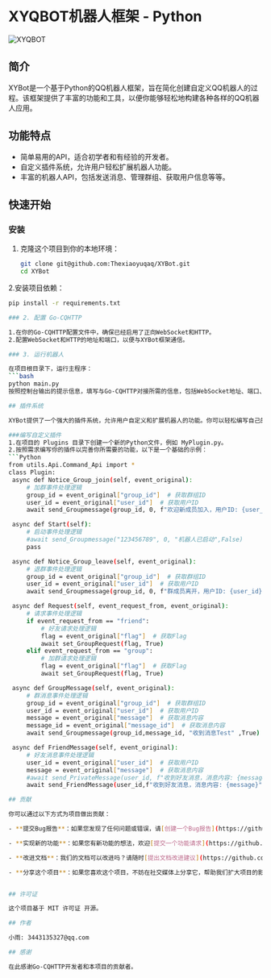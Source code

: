 # XYQBOT机器人框架 - Python

![XYQBOT](https://link_to_your_image.com)

## 简介

XYBot是一个基于Python的QQ机器人框架，旨在简化创建自定义QQ机器人的过程。该框架提供了丰富的功能和工具，以便你能够轻松地构建各种各样的QQ机器人应用。

## 功能特点

- 简单易用的API，适合初学者和有经验的开发者。
- 自定义插件系统，允许用户轻松扩展机器人功能。
- 丰富的机器人API，包括发送消息、管理群组、获取用户信息等等。

## 快速开始

### 安装

1. 克隆这个项目到你的本地环境：

   ```bash
   git clone git@github.com:Thexiaoyuqaq/XYBot.git
   cd XYBot
   
2.安装项目依赖：

   ```bash
   pip install -r requirements.txt

### 2. 配置 Go-CQHTTP

1.在你的Go-CQHTTP配置文件中，确保已经启用了正向WebSocket和HTTP。
2.配置WebSocket和HTTP的地址和端口，以便与XYBot框架通信。

### 3. 运行机器人

在项目根目录下，运行主程序：
   ```bash
   python main.py
按照控制台输出的提示信息，填写与Go-CQHTTP对接所需的信息，包括WebSocket地址、端口、API密钥等。

## 插件系统

XYBot提供了一个强大的插件系统，允许用户自定义和扩展机器人的功能。你可以轻松编写自己的插件，并将其添加到机器人中。以下是如何编写和使用插件的示例：

###编写自定义插件
1.在项目的 Plugins 目录下创建一个新的Python文件，例如 MyPlugin.py。
2.按照需求编写你的插件以完善你所需要的功能，以下是一个基础的示例：
```Python
from utils.Api.Command_Api import *
class Plugin:
    async def Notice_Group_join(self, event_original):
        # 加群事件处理逻辑
        group_id = event_original["group_id"]  # 获取群组ID
        user_id = event_original["user_id"]  # 获取用户ID
        await send_Groupmessage(group_id, 0, f"欢迎新成员加入，用户ID: {user_id}",False)

    async def Start(self):
        # 启动事件处理逻辑
        #await send_Groupmessage("123456789", 0, "机器人已启动",False)
        pass

    async def Notice_Group_leave(self, event_original):
        # 退群事件处理逻辑
        group_id = event_original["group_id"]  # 获取群组ID
        user_id = event_original["user_id"]  # 获取用户ID
        await send_Groupmessage(group_id, 0, f"群成员离开，用户ID: {user_id}",False)

    async def Request(self, event_request_from, event_original):
        # 请求事件处理逻辑
        if event_request_from == "friend":
            # 好友请求处理逻辑
            flag = event_original["flag"]  # 获取Flag
            await set_GroupRequest(flag, True)
        elif event_request_from == "group":
            # 加群请求处理逻辑
            flag = event_original["flag"]  # 获取Flag
            await set_GroupRequest(flag, True)

    async def GroupMessage(self, event_original):
        # 群消息事件处理逻辑
        group_id = event_original["group_id"]  # 获取群组ID
        user_id = event_original["user_id"]  # 获取用户ID
        message = event_original["message"]  # 获取消息内容
        message_id = event_original["message_id"]  # 获取消息内容
        await send_Groupmessage(group_id,message_id, "收到消息Test" ,True)

    async def FriendMessage(self, event_original):
        # 好友消息事件处理逻辑
        user_id = event_original["user_id"]  # 获取用户ID
        message = event_original["message"]  # 获取消息内容
        #await send_PrivateMessage(user_id, f"收到好友消息，消息内容: {message}")
        await send_FriendMessage(user_id,f"收到好友消息，消息内容: {message}")

## 贡献

你可以通过以下方式为项目做出贡献：

- **提交Bug报告**：如果您发现了任何问题或错误，请[创建一个Bug报告](https://github.com/your_username/your_qq_bot/issues/new?assignees=&labels=bug&template=bug_report.md&title=)来帮助我们改进。

- **实现新的功能**：如果您有新功能的想法，欢迎[提交一个功能请求](https://github.com/your_username/your_qq_bot/issues/new?assignees=&labels=enhancement&template=feature_request.md&title=)。我们欢迎社区的贡献。

- **改进文档**：我们的文档可以改进吗？请随时[提出文档改进建议](https://github.com/your_username/your_qq_bot/issues/new?assignees=&labels=documentation&template=docs_request.md&title=)。您的建议将有助于改善用户体验。

- **分享这个项目**：如果您喜欢这个项目，不妨在社交媒体上分享它，帮助我们扩大项目的影响力。谢谢您的支持！


## 许可证

这个项目基于 MIT 许可证 开源。

## 作者

小雨: 3443135327@qq.com

## 感谢

在此感谢Go-CQHTTP开发者和本项目的贡献者。
